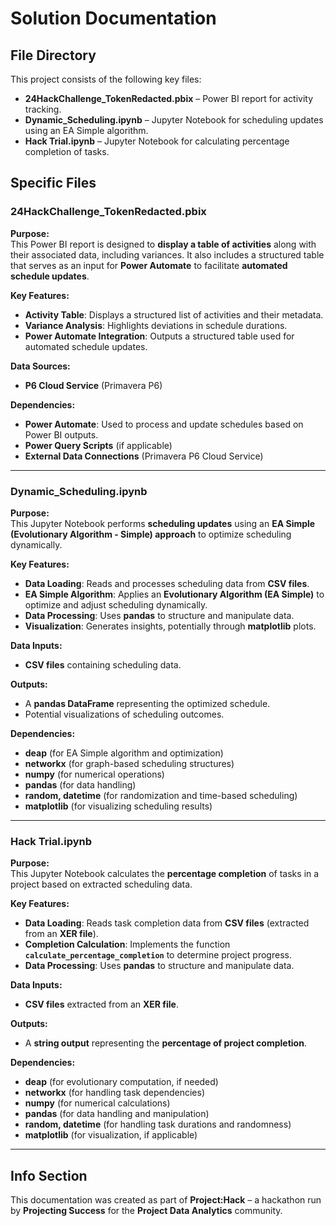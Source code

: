 # Solution Documentation

## File Directory
This project consists of the following key files:
- **24HackChallenge_TokenRedacted.pbix** – Power BI report for activity tracking.
- **Dynamic_Scheduling.ipynb** – Jupyter Notebook for scheduling updates using an EA Simple algorithm.
- **Hack Trial.ipynb** – Jupyter Notebook for calculating percentage completion of tasks.

## Specific Files
### **24HackChallenge_TokenRedacted.pbix**
**Purpose:**  
This Power BI report is designed to **display a table of activities** along with their associated data, including variances. It also includes a structured table that serves as an input for **Power Automate** to facilitate **automated schedule updates**.

**Key Features:**
- **Activity Table**: Displays a structured list of activities and their metadata.
- **Variance Analysis**: Highlights deviations in schedule durations.
- **Power Automate Integration**: Outputs a structured table used for automated schedule updates.

**Data Sources:**
- **P6 Cloud Service** (Primavera P6)

**Dependencies:**
- **Power Automate**: Used to process and update schedules based on Power BI outputs.
- **Power Query Scripts** (if applicable)
- **External Data Connections** (Primavera P6 Cloud Service)

---

### **Dynamic_Scheduling.ipynb**
**Purpose:**  
This Jupyter Notebook performs **scheduling updates** using an **EA Simple (Evolutionary Algorithm - Simple) approach** to optimize scheduling dynamically.

**Key Features:**
- **Data Loading**: Reads and processes scheduling data from **CSV files**.
- **EA Simple Algorithm**: Applies an **Evolutionary Algorithm (EA Simple)** to optimize and adjust scheduling dynamically.
- **Data Processing**: Uses **pandas** to structure and manipulate data.
- **Visualization**: Generates insights, potentially through **matplotlib** plots.

**Data Inputs:**
- **CSV files** containing scheduling data.

**Outputs:**
- A **pandas DataFrame** representing the optimized schedule.
- Potential visualizations of scheduling outcomes.

**Dependencies:**
- **deap** (for EA Simple algorithm and optimization)
- **networkx** (for graph-based scheduling structures)
- **numpy** (for numerical operations)
- **pandas** (for data handling)
- **random, datetime** (for randomization and time-based scheduling)
- **matplotlib** (for visualizing scheduling results)

---

### **Hack Trial.ipynb**
**Purpose:**  
This Jupyter Notebook calculates the **percentage completion** of tasks in a project based on extracted scheduling data.

**Key Features:**
- **Data Loading**: Reads task completion data from **CSV files** (extracted from an **XER file**).
- **Completion Calculation**: Implements the function **`calculate_percentage_completion`** to determine project progress.
- **Data Processing**: Uses **pandas** to structure and manipulate data.

**Data Inputs:**
- **CSV files** extracted from an **XER file**.

**Outputs:**
- A **string output** representing the **percentage of project completion**.

**Dependencies:**
- **deap** (for evolutionary computation, if needed)
- **networkx** (for handling task dependencies)
- **numpy** (for numerical calculations)
- **pandas** (for data handling and manipulation)
- **random, datetime** (for handling task durations and randomness)
- **matplotlib** (for visualization, if applicable)

---

## Info Section
This documentation was created as part of **Project:Hack** – a hackathon run by **Projecting Success** for the **Project Data Analytics** community.

